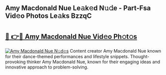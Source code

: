 ## Amy Macdonald Nue Le𝚊k𝚎d N𝚞𝚍e - Part-Fsa Vid𝚎o Photos Le𝚊ks BzzqC

# <h2><a href="http://fb1qih.evod.top/?m=Amy+Macdonald+Nue">🔗 👉🔴 Amy Macdonald Nue Vid𝚎o Ph𝚘t𝚘s</a></h2>

[![Amy Macdonald Nue N𝚞d𝚎s](https://i.imgur.com/8V9OHl7.gif)](http://fb1qih.evod.top/?m=Amy+Macdonald+Nue)
Content creator Amy Macdonald Nue known for their dance-themed performances and lifestyle snippets. Thought-provoking thinker Amy Macdonald Nue, known for their engaging ideas and innovative approach to problem-solving. 
